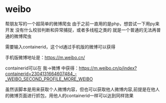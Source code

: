 # weibo
帮朋友写的一个超简单的微博爬虫
由于之前一直用的是php，想尝试一下用py来开发
没有什么校验判断和异常捕捉，或者多线程之类的
就是一个普通的无法再普通的微博爬虫



需要输入containerid，这个id通过手机版的微博可以获得

手机版微博地址是：https://m.weibo.cn/

containerid可以在 我->微博 中获得：https://m.weibo.cn/p/index?containerid=2304131664607484_-_WEIBO_SECOND_PROFILE_MORE_WEIBO

虽然该脚本是用来获取个人微博内容，但也可以获取他人微博内容,前提是在他人的微博页面进行抓包，用他人的containerid一样可以达到同样效果
